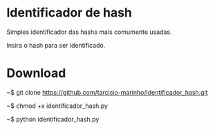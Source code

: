 # Identificador de hash
Simples identificador das hashs mais comumente usadas.

Insira o hash para ser identificado.

# Download
~$ git clone https://github.com/tarcisio-marinho/identificador_hash.git

~$ chmod +x identificador_hash.py

~$ python identificador_hash.py

